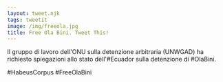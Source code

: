 ```yaml
---
layout: tweet.njk
tags: tweetit
image: /img/freeola.jpg
title: Free Ola Bini. Tweet This!
---
```

Il gruppo di lavoro dell'ONU sulla detenzione arbitraria (UNWGAD) ha richiesto spiegazioni allo stato dell'#Ecuador sulla detenzione di #OlaBini.

#HabeusCorpus
#FreeOlaBini
